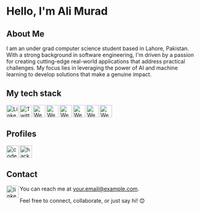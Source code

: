 # Hello, I'm Ali Murad



## About Me
I am an under grad computer science student based in Lahore, Pakistan. With a strong background in software engineering, I'm driven by a passion for creating cutting-edge real-world applications that address practical challenges. My focus lies in leveraging the power of AI and machine learning to develop solutions that make a genuine impact.


## My tech stack

<img align="left" alt="LinkedIn" width="32px" src="https://img.icons8.com/color/48/javascript--v1.png" alt="javascript--v1" />
<img align="left" alt="Twitter" width="32px" src="https://img.icons8.com/color/48/react-native.png" alt="react react-native" />
<img align="left" alt="Website" width="32px" src="https://img.icons8.com/color/48/nodejs.png" alt="nodejs" />
<img align="left" alt="Website" width="32px" src="https://img.icons8.com/fluency/48/express-js.png" alt="express-js" />
<img align="left" alt="Website" width="32px" src="https://img.icons8.com/nolan/64/mongo-db.png" alt="mongo-db"/>
<img align="left" alt="Website" width="32px" src="https://img.icons8.com/color/48/c-plus-plus-logo.png" alt="c-plus-plus-logo" />
<img align="left" alt="Website" width="32px" src="https://img.icons8.com/color/48/c-programming.png" alt="c-programming"/>
<img align="left" alt="Website" width="32px" src="https://img.icons8.com/color/48/python--v1.png" alt="python--v1"/>



<br />
<br />

## Profiles

  
[<img align="left" width="32px" src="https://github.com/alimurad-1/alimurad-1/assets/80215651/aa9aa3bf-5e5e-4c4c-840f-9c1aa1176342" alt="codepen"/>](https://twitter.com/yourusername)
[<img align="left" width="32px" src="https://github.com/alimurad-1/alimurad-1/assets/80215651/0c821b34-1efa-4fe9-8da7-ad826e89fa86" alt="hackerrank"/>](https://www.yourwebsite.com](https://www.hackerrank.com/alimuradbukhari1))

<br />
<br />

## Contact
[<img align="left"  width="32px" src="https://img.icons8.com/color/48/linkedin.png" alt="linkedin" />](https://www.linkedin.com/in/yourusername)

You can reach me at [your.email@example.com](mailto:your.email@example.com).

Feel free to connect, collaborate, or just say hi! 😊
